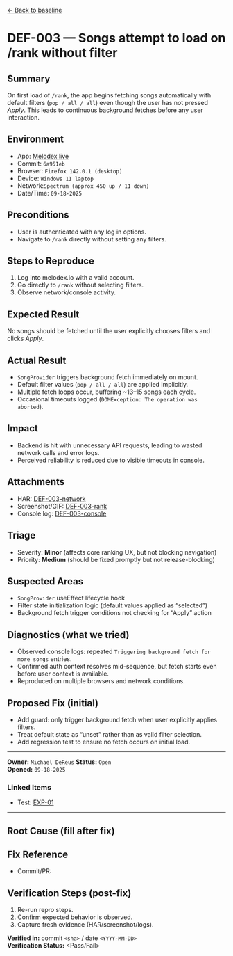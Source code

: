 [← Back to baseline](../baseline.md)

# DEF-003 — Songs attempt to load on /rank without filter

## Summary  
On first load of `/rank`, the app begins fetching songs automatically with default filters (`pop / all / all`) even though the user has not pressed *Apply*. This leads to continuous background fetches before any user interaction.

## Environment  
- App: [Melodex live](www.melodx.io) 
- Commit: `6a951eb`  
- Browser: `Firefox 142.0.1 (desktop)`
- Device: `Windows 11 laptop`  
- Network:`Spectrum (approx 450 up / 11 down)` 
- Date/Time: `09-18-2025`

## Preconditions  
- User is authenticated with any log in options.  
- Navigate to `/rank` directly without setting any filters.  

## Steps to Reproduce  
1. Log into melodex.io with a valid account.  
2. Go directly to `/rank` without selecting filters.  
3. Observe network/console activity.  

## Expected Result  
No songs should be fetched until the user explicitly chooses filters and clicks *Apply*.  

## Actual Result  
- `SongProvider` triggers background fetch immediately on mount.  
- Default filter values (`pop / all / all`) are applied implicitly.  
- Multiple fetch loops occur, buffering ~13–15 songs each cycle.  
- Occasional timeouts logged (`DOMException: The operation was aborted`).  

## Impact  
- Backend is hit with unnecessary API requests, leading to wasted network calls and error logs.  
- Perceived reliability is reduced due to visible timeouts in console.  

## Attachments  
- HAR: [DEF-003-network](../evidence/DEF-003-network.har)
- Screenshot/GIF: [DEF-003-rank](../evidence/DEF-003-rank.png)
- Console log: [DEF-003-console](../evidence/DEF-003-console.txt)

## Triage  
- Severity: **Minor** (affects core ranking UX, but not blocking navigation)  
- Priority: **Medium** (should be fixed promptly but not release-blocking)  

## Suspected Areas  
- `SongProvider` useEffect lifecycle hook  
- Filter state initialization logic (default values applied as “selected”)  
- Background fetch trigger conditions not checking for “Apply” action  

## Diagnostics (what we tried)  
- Observed console logs: repeated `Triggering background fetch for more songs` entries.  
- Confirmed auth context resolves mid-sequence, but fetch starts even before user context is available.  
- Reproduced on multiple browsers and network conditions.  

## Proposed Fix (initial)  
- Add guard: only trigger background fetch when user explicitly applies filters.  
- Treat default state as “unset” rather than as valid filter selection.  
- Add regression test to ensure no fetch occurs on initial load.  

---

**Owner:** `Michael DeReus`
**Status:** `Open`  
**Opened:** `09-18-2025`    

### Linked Items  
- Test: [EXP-01](../reports/exploratory/EXP-01.md)  

---

## Root Cause (fill after fix)  
<Explain the confirmed underlying cause.>

## Fix Reference  
- Commit/PR: <link or ID>  

## Verification Steps (post-fix)  
1. Re-run repro steps.  
2. Confirm expected behavior is observed.  
3. Capture fresh evidence (HAR/screenshot/logs).  

**Verified in:** commit `<sha>` / date `<YYYY-MM-DD>`  
**Verification Status:** <Pass/Fail>
